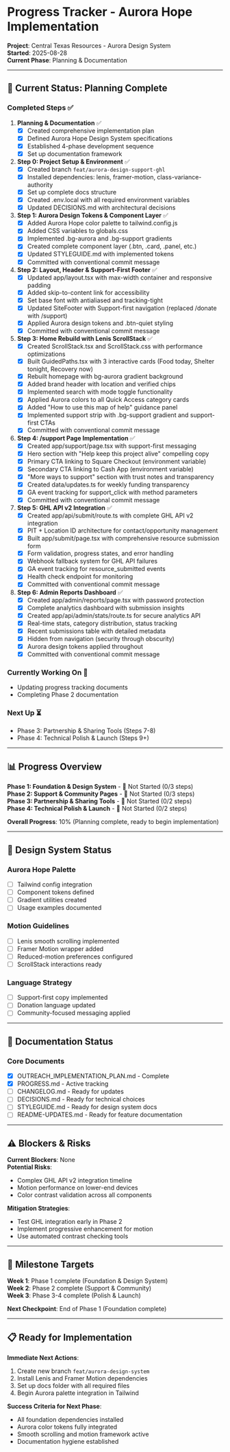 # Progress Tracker - Aurora Hope Implementation

**Project**: Central Texas Resources - Aurora Design System  
**Started**: 2025-08-28  
**Current Phase**: Planning & Documentation  

---

## 🎯 **Current Status: Planning Complete**

### **Completed Steps** ✅
1. **Planning & Documentation** ✅
   - [x] Created comprehensive implementation plan
   - [x] Defined Aurora Hope Design System specifications  
   - [x] Established 4-phase development sequence
   - [x] Set up documentation framework

2. **Step 0: Project Setup & Environment** ✅
   - [x] Created branch `feat/aurora-design-support-ghl`
   - [x] Installed dependencies: lenis, framer-motion, class-variance-authority
   - [x] Set up complete docs structure
   - [x] Created .env.local with all required environment variables
   - [x] Updated DECISIONS.md with architectural decisions

3. **Step 1: Aurora Design Tokens & Component Layer** ✅
   - [x] Added Aurora Hope color palette to tailwind.config.js
   - [x] Added CSS variables to globals.css
   - [x] Implemented .bg-aurora and .bg-support gradients
   - [x] Created complete component layer (.btn, .card, .panel, etc.)
   - [x] Updated STYLEGUIDE.md with implemented tokens
   - [x] Committed with conventional commit message

4. **Step 2: Layout, Header & Support-First Footer** ✅
   - [x] Updated app/layout.tsx with max-width container and responsive padding
   - [x] Added skip-to-content link for accessibility
   - [x] Set base font with antialiased and tracking-tight
   - [x] Updated SiteFooter with Support-first navigation (replaced /donate with /support)
   - [x] Applied Aurora design tokens and .btn-quiet styling
   - [x] Committed with conventional commit message

5. **Step 3: Home Rebuild with Lenis ScrollStack** ✅
   - [x] Created ScrollStack.tsx and ScrollStack.css with performance optimizations
   - [x] Built GuidedPaths.tsx with 3 interactive cards (Food today, Shelter tonight, Recovery now)
   - [x] Rebuilt homepage with bg-aurora gradient background
   - [x] Added brand header with location and verified chips
   - [x] Implemented search with mode toggle functionality
   - [x] Applied Aurora colors to all Quick Access category cards
   - [x] Added "How to use this map of help" guidance panel
   - [x] Implemented support strip with .bg-support gradient and support-first CTAs
   - [x] Committed with conventional commit message

6. **Step 4: /support Page Implementation** ✅
   - [x] Created app/support/page.tsx with support-first messaging
   - [x] Hero section with "Help keep this project alive" compelling copy
   - [x] Primary CTA linking to Square Checkout (environment variable)
   - [x] Secondary CTA linking to Cash App (environment variable)
   - [x] "More ways to support" section with trust notes and transparency
   - [x] Created data/updates.ts for weekly funding transparency
   - [x] GA event tracking for support_click with method parameters
   - [x] Committed with conventional commit message

7. **Step 5: GHL API v2 Integration** ✅
   - [x] Created app/api/submit/route.ts with complete GHL API v2 integration
   - [x] PIT + Location ID architecture for contact/opportunity management
   - [x] Built app/submit/page.tsx with comprehensive resource submission form
   - [x] Form validation, progress states, and error handling
   - [x] Webhook fallback system for GHL API failures
   - [x] GA event tracking for resource_submitted events
   - [x] Health check endpoint for monitoring
   - [x] Committed with conventional commit message

8. **Step 6: Admin Reports Dashboard** ✅
   - [x] Created app/admin/reports/page.tsx with password protection
   - [x] Complete analytics dashboard with submission insights
   - [x] Created app/api/admin/stats/route.ts for secure analytics API
   - [x] Real-time stats, category distribution, status tracking
   - [x] Recent submissions table with detailed metadata
   - [x] Hidden from navigation (security through obscurity)
   - [x] Aurora design tokens applied throughout
   - [x] Committed with conventional commit message

### **Currently Working On** 🚧
- Updating progress tracking documents
- Completing Phase 2 documentation

### **Next Up** ⏳
- Phase 3: Partnership & Sharing Tools (Steps 7-8)
- Phase 4: Technical Polish & Launch (Steps 9+)

---

## 📊 **Progress Overview**

**Phase 1: Foundation & Design System** - 🔲 Not Started (0/3 steps)  
**Phase 2: Support & Community Pages** - 🔲 Not Started (0/3 steps)  
**Phase 3: Partnership & Sharing Tools** - 🔲 Not Started (0/2 steps)  
**Phase 4: Technical Polish & Launch** - 🔲 Not Started (0/2 steps)  

**Overall Progress**: 10% (Planning complete, ready to begin implementation)

---

## 🎨 **Design System Status**

### **Aurora Hope Palette**
- [ ] Tailwind config integration
- [ ] Component tokens defined
- [ ] Gradient utilities created
- [ ] Usage examples documented

### **Motion Guidelines**  
- [ ] Lenis smooth scrolling implemented
- [ ] Framer Motion wrapper added
- [ ] Reduced-motion preferences configured
- [ ] ScrollStack interactions ready

### **Language Strategy**
- [ ] Support-first copy implemented
- [ ] Donation language updated
- [ ] Community-focused messaging applied

---

## 📝 **Documentation Status**

### **Core Documents**
- [x] OUTREACH_IMPLEMENTATION_PLAN.md - Complete
- [x] PROGRESS.md - Active tracking
- [ ] CHANGELOG.md - Ready for updates
- [ ] DECISIONS.md - Ready for technical choices  
- [ ] STYLEGUIDE.md - Ready for design system docs
- [ ] README-UPDATES.md - Ready for feature documentation

---

## ⚠️ **Blockers & Risks**

**Current Blockers**: None  
**Potential Risks**:
- Complex GHL API v2 integration timeline
- Motion performance on lower-end devices
- Color contrast validation across all components

**Mitigation Strategies**:
- Test GHL integration early in Phase 2
- Implement progressive enhancement for motion
- Use automated contrast checking tools

---

## 📅 **Milestone Targets**

**Week 1**: Phase 1 complete (Foundation & Design System)  
**Week 2**: Phase 2 complete (Support & Community)  
**Week 3**: Phase 3-4 complete (Polish & Launch)  

**Next Checkpoint**: End of Phase 1 (Foundation complete)

---

## 📋 **Ready for Implementation**

**Immediate Next Actions**:
1. Create new branch `feat/aurora-design-system`
2. Install Lenis and Framer Motion dependencies  
3. Set up docs folder with all required files
4. Begin Aurora palette integration in Tailwind

**Success Criteria for Next Phase**:
- All foundation dependencies installed
- Aurora color tokens fully integrated
- Smooth scrolling and motion framework active
- Documentation hygiene established